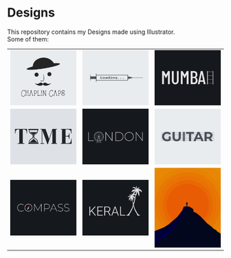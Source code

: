 # Designs
This repository contains my Designs made using Illustrator.<br>
Some of them:<br>
<table>
<tr><td><img src="./2020-11/png/18.11.2020.png"></td><td><img src="./2020-11/png/30.11.2020.png"></td><td><img src="./2020-12/png/27.12.2020.png"></td></tr>
<tr><td><img src="./2020-11/png/16.11.2020.png"></td><td><img src="./2020-12/png/16.12.2020.png"></td><td><img src="./2020-12/png/02.12.2020.png"></td></tr>
<tr><td><img src="./2020-12/png/12.12.2020.png"></td><td><img src="./2020-12/png/25.12.2020.png"></td><td><img src="./2020-11/png/15.11.2020.png"></td></tr>
</table>
